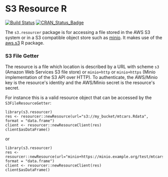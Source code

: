 # S3 Resource R

[![Build Status](https://travis-ci.com/obiba/s3.resourcer.svg?branch=master)](https://travis-ci.com/obiba/s3.resourcer)
[![CRAN_Status_Badge](http://www.r-pkg.org/badges/version/s3.resourcer)](https://cran.r-project.org/package=s3.resourcer)

The `s3.resourcer` package is for accessing a file stored in the AWS S3 system or in a S3 compatible object store such as [minio](https://min.io/). It makes use of the [aws.s3](https://github.com/cloudyr/aws.s3) R package.

### S3 File Getter

The resource is a file which location is described by a URL with scheme `s3` (Amazon Web Services S3 file store) or `minio+http` or `minio+https` (Minio implementation of the S3 API over HTTP). To authenticate, the AWS/Minio key is the resource's identity and the AWS/Minio secret is the resource's secret.

For instance this is a valid resource object that can be accessed by the `S3FileResourceGetter`:

```
library(s3.resourcer)
res <- resourcer::newResource(url="s3://my_bucket/mtcars.Rdata", format = "data.frame")
client <- resourcer::newResourceClient(res)
client$asDataFrame()
```

or

```
library(s3.resourcer)
res <- resourcer::newResource(url="minio+https://minio.example.org/test/mtcars.Rdata", format = "data.frame")
client <- resourcer::newResourceClient(res)
client$asDataFrame()
```